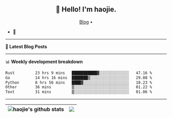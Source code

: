 <h2 align="center">👋 Hello! I'm haojie.</h2>
<p align="center">
  <a href="https://aoyouer.com">Blog</a> •
</p>


- 🔭 


-------

**📝 Latest Blog Posts**


-------

📊 **Weekly development breakdown**
<!--START_SECTION:waka-->

```txt
Rust         23 hrs 9 mins   ███████████▓░░░░░░░░░░░░░   47.16 %
Go           14 hrs 16 mins  ███████▒░░░░░░░░░░░░░░░░░   29.08 %
Python       8 hrs 56 mins   ████▓░░░░░░░░░░░░░░░░░░░░   18.23 %
Other        36 mins         ▒░░░░░░░░░░░░░░░░░░░░░░░░   01.22 %
Text         31 mins         ▒░░░░░░░░░░░░░░░░░░░░░░░░   01.06 %
```

<!--END_SECTION:waka-->

-------



| <img align="center" src="https://github-readme-stats.vercel.app/api?username=haojie06&show_icons=true&theme=graywhite&show_icons=true&count_private=true&include_all_commits=true&hide_border=true" alt="haojie's github stats" /> | <img align="center" src="https://github-readme-stats.vercel.app/api/top-langs/?username=haojie06&layout=compact&theme=graywhite&hide_border=true&hide=css,html" /> |
| ------------- | ------------- |


